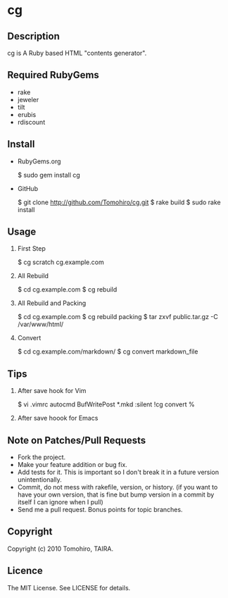 # cg

## Description

cg is A Ruby based HTML "contents generator".


## Required RubyGems

* rake
* jeweler
* tilt
* erubis
* rdiscount


## Install

- RubyGems.org

   $ sudo gem install cg

- GitHub

   $ git clone http://github.com/Tomohiro/cg.git
   $ rake build
   $ sudo rake install


## Usage

1. First Step

    $ cg scratch cg.example.com

2. All Rebuild

    $ cd cg.example.com
    $ cg rebuild

3. All Rebuild and Packing

    $ cd cg.example.com
    $ cg rebuild packing
    $ tar zxvf public.tar.gz -C /var/www/html/

3. Convert

    $ cd cg.example.com/markdown/
    $ cg convert markdown_file


## Tips

1. After save hook for Vim

    $ vi .vimrc
    autocmd BufWritePost *.mkd :silent !cg convert %


2. After save hoook for Emacs


## Note on Patches/Pull Requests
 
* Fork the project.
* Make your feature addition or bug fix.
* Add tests for it. This is important so I don't break it in a
  future version unintentionally.
* Commit, do not mess with rakefile, version, or history.
  (if you want to have your own version, that is fine but bump version in a commit by itself I can ignore when I pull)
* Send me a pull request. Bonus points for topic branches.


## Copyright

Copyright (c) 2010 Tomohiro, TAIRA. 


## Licence

The MIT License. See LICENSE for details.
